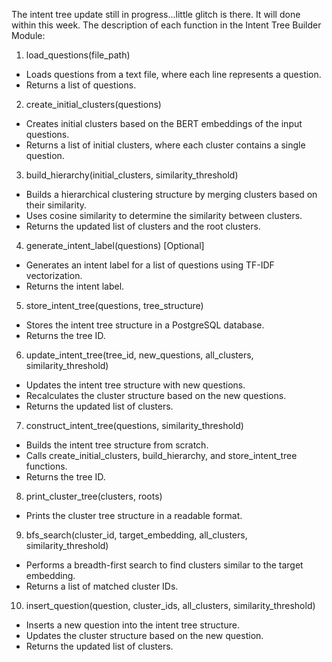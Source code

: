 The intent tree update still in progress...little glitch is there. It will done within this week.
The description of each function in the Intent Tree Builder Module:

1. load_questions(file_path)

- Loads questions from a text file, where each line represents a question.
- Returns a list of questions.

2. create_initial_clusters(questions)

- Creates initial clusters based on the BERT embeddings of the input questions.
- Returns a list of initial clusters, where each cluster contains a single question.

3. build_hierarchy(initial_clusters, similarity_threshold)

- Builds a hierarchical clustering structure by merging clusters based on their similarity.
- Uses cosine similarity to determine the similarity between clusters.
- Returns the updated list of clusters and the root clusters.

4. generate_intent_label(questions)  [Optional]

- Generates an intent label for a list of questions using TF-IDF vectorization.
- Returns the intent label.

5. store_intent_tree(questions, tree_structure)

- Stores the intent tree structure in a PostgreSQL database.
- Returns the tree ID.

6. update_intent_tree(tree_id, new_questions, all_clusters, similarity_threshold)

- Updates the intent tree structure with new questions.
- Recalculates the cluster structure based on the new questions.
- Returns the updated list of clusters.

7. construct_intent_tree(questions, similarity_threshold)

- Builds the intent tree structure from scratch.
- Calls create_initial_clusters, build_hierarchy, and store_intent_tree functions.
- Returns the tree ID.

8. print_cluster_tree(clusters, roots)

- Prints the cluster tree structure in a readable format.

9. bfs_search(cluster_id, target_embedding, all_clusters, similarity_threshold)

- Performs a breadth-first search to find clusters similar to the target embedding.
- Returns a list of matched cluster IDs.

10. insert_question(question, cluster_ids, all_clusters, similarity_threshold)

- Inserts a new question into the intent tree structure.
- Updates the cluster structure based on the new question.
- Returns the updated list of clusters.
